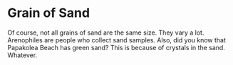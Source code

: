 # Grain of Sand

Of course, not all grains of sand are the same size. They vary a lot.
Arenophiles are people who collect sand samples. Also, did you know that
Papakolea Beach has green sand? This is because of crystals in the sand.
Whatever.
